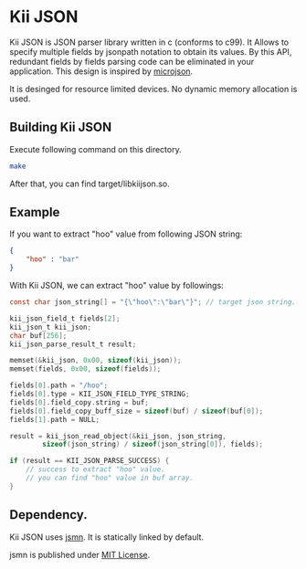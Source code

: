 # Kii JSON

Kii JSON is JSON parser library written in c (conforms to c99).
It Allows to specify multiple fields by jsonpath notation to obtain its values.
By this API, redundant fields by fields parsing code can be eliminated in your
application.
This design is inspired by [microjson](http://www.catb.org/esr/microjson/).

It is desinged for resource limited devices.
No dynamic memory allocation is used.

## Building Kii JSON

Execute following command on this directory.

```sh
make
```

After that, you can find target/libkiijson.so.

## Example

If you want to extract "hoo" value from following JSON string:

```json
{
    "hoo" : "bar"
}
```

With Kii JSON, we can extract "hoo" value by followings:

```c
const char json_string[] = "{\"hoo\":\"bar\"}"; // target json string.

kii_json_field_t fields[2];
kii_json_t kii_json;
char buf[256];
kii_json_parse_result_t result;

memset(&kii_json, 0x00, sizeof(kii_json));
memset(fields, 0x00, sizeof(fields));

fields[0].path = "/hoo";
fields[0].type = KII_JSON_FIELD_TYPE_STRING;
fields[0].field_copy.string = buf;
fields[0].field_copy_buff_size = sizeof(buf) / sizeof(buf[0]);
fields[1].path = NULL;

result = kii_json_read_object(&kii_json, json_string,
        sizeof(json_string) / sizeof(json_string[0]), fields);

if (result == KII_JSON_PARSE_SUCCESS) {
    // success to extract "hoo" value.
    // you can find "hoo" value in buf array.
}
```

## Dependency.

Kii JSON uses [jsmn](http://zserge.com/jsmn.html).
It is statically linked by default.

jsmn is published under [MIT
License](http://opensource.org/licenses/mit-license.php).
